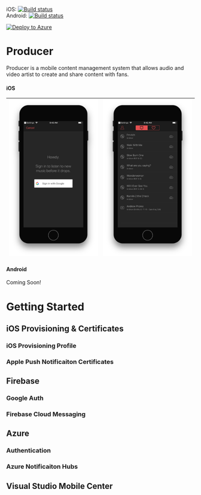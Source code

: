 iOS: [![Build status][ios-build]][mobile-center]   
Android: [![Build status][droid-build]][mobile-center]   

[![Deploy to Azure][azure-deploy-button]][azure-deploy]

# Producer
 
Producer is a mobile content management system that allows audio and video artist to create and share content with fans.

#### iOS
![ios-login](/images/Screenshot%202017-10-03%2009.43.44.png?raw=true "ios-login") | ![ios-content](/images/Screenshot%202017-10-03%2009.42.47.png?raw=true "ios-content")
:-------------------------:|:-------------------------:

#### Android
Coming Soon!


# Getting Started

## iOS Provisioning & Certificates

### iOS Provisioning Profile

### Apple Push Notificaiton Certificates


## Firebase

### Google Auth

### Firebase Cloud Messaging


## Azure

### Authentication

### Azure Notificaiton Hubs


## Visual Studio Mobile Center




[ios-build]:https://build.mobile.azure.com/v0.1/apps/507c64e8-f770-454e-b82e-88f53592d117/branches/master/badge
[droid-build]:https://build.mobile.azure.com/v0.1/apps/8721f631-cf9b-4cc3-8d66-0d6ec10166bd/branches/master/badge
[mobile-center]:https://mobile.azure.com

[azure-deploy]:https://azuredeploy.net
[azure-deploy-button]:https://azuredeploy.net/deploybutton.svg
